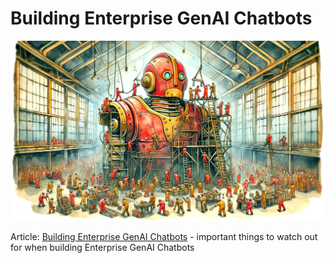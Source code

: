 # Building Enterprise GenAI Chatbots

<banner class="page-header" role="banner">
  <img src="../assets/images/assembling_robot.webp" alt="Banner Image" style="">
</banner>

Article: [Building Enterprise GenAI Chatbots](https://kaihuchen.github.io/articles/EnterpriseBots/) - important things to watch out for when building Enterprise GenAI Chatbots



